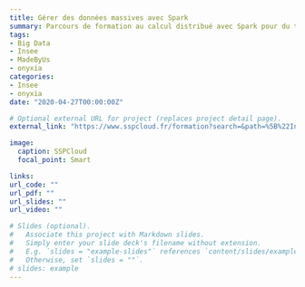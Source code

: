 ```yaml
---
title: Gérer des données massives avec Spark
summary: Parcours de formation au calcul distribué avec Spark pour du traitement de données à grande échelle.
tags:
- Big Data
- Insee
- MadeByUs
- onyxia
categories:
- Insee
- onyxia
date: "2020-04-27T00:00:00Z"

# Optional external URL for project (replaces project detail page).
external_link: "https://www.sspcloud.fr/formation?search=&path=%5B%22Initiation%20%C3%A0%20Spark%22%5D"

image:
  caption: SSPCloud
  focal_point: Smart

links:
url_code: ""
url_pdf: ""
url_slides: ""
url_video: ""

# Slides (optional).
#   Associate this project with Markdown slides.
#   Simply enter your slide deck's filename without extension.
#   E.g. `slides = "example-slides"` references `content/slides/example-slides.md`.
#   Otherwise, set `slides = ""`.
# slides: example
---
```

